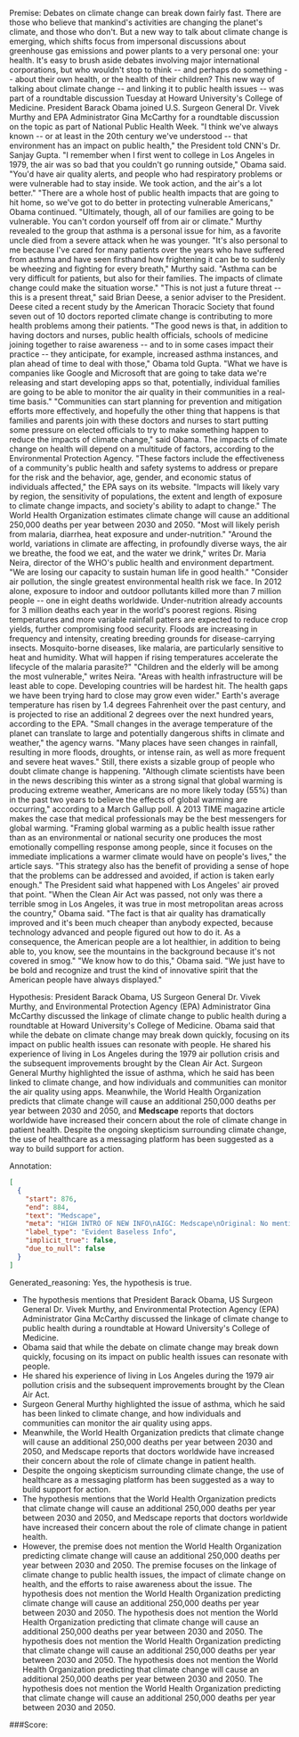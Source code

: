 
Premise:
Debates on climate change can break down fairly fast. There are those who believe that mankind's activities are changing the planet's climate, and those who don't. But a new way to talk about climate change is emerging, which shifts focus from impersonal discussions about greenhouse gas emissions and power plants to a very personal one: your health. It's easy to brush aside debates involving major international corporations, but who wouldn't stop to think -- and perhaps do something -- about their own health, or the health of their children? This new way of talking about climate change -- and linking it to public health issues -- was part of a roundtable discussion Tuesday at Howard University's College of Medicine. President Barack Obama joined U.S. Surgeon General Dr. Vivek Murthy and EPA Administrator Gina McCarthy for a roundtable discussion on the topic as part of National Public Health Week. "I think we've always known -- or at least in the 20th century we've understood -- that environment has an impact on public health," the President told CNN's Dr. Sanjay Gupta. "I remember when I first went to college in Los Angeles in 1979, the air was so bad that you couldn't go running outside," Obama said. "You'd have air quality alerts, and people who had respiratory problems or were vulnerable had to stay inside. We took action, and the air's a lot better." "There are a whole host of public health impacts that are going to hit home, so we've got to do better in protecting vulnerable Americans," Obama continued. "Ultimately, though, all of our families are going to be vulnerable. You can't cordon yourself off from air or climate." Murthy revealed to the group that asthma is a personal issue for him, as a favorite uncle died from a severe attack when he was younger. "It's also personal to me because I've cared for many patients over the years who have suffered from asthma and have seen firsthand how frightening it can be to suddenly be wheezing and fighting for every breath," Murthy said.  "Asthma can be very difficult for patients, but also for their families. The impacts of climate change could make the situation worse." "This is not just a future threat -- this is a present threat," said Brian Deese, a senior adviser to the President. Deese cited a recent study by the American Thoracic Society that found seven out of 10 doctors reported climate change is contributing to more health problems among their patients. "The good news is that, in addition to having doctors and nurses, public health officials, schools of medicine joining together to raise awareness -- and to in some cases impact their practice -- they anticipate, for example, increased asthma instances, and plan ahead of time to deal with those," Obama told Gupta. "What we have is companies like Google and Microsoft that are going to take data we're releasing and start developing apps so that, potentially, individual families are going to be able to monitor the air quality in their communities in a real-time basis." "Communities can start planning for prevention and mitigation efforts more effectively, and hopefully the other thing that happens is that families and parents join with these doctors and nurses to start putting some pressure on elected officials to try to make something happen to reduce the impacts of climate change," said Obama. The impacts of climate change on health will depend on a multitude of factors, according to the Environmental Protection Agency. "These factors include the effectiveness of a community's public health and safety systems to address or prepare for the risk and the behavior, age, gender, and economic status of individuals affected," the EPA says on its website. "Impacts will likely vary by region, the sensitivity of populations, the extent and length of exposure to climate change impacts, and society's ability to adapt to change." The World Health Organization estimates climate change will cause an additional 250,000 deaths per year between 2030 and 2050. "Most will likely perish from malaria, diarrhea, heat exposure and under-nutrition." "Around the world, variations in climate are affecting, in profoundly diverse ways, the air we breathe, the food we eat, and the water we drink," writes Dr. Maria Neira, director of the WHO's public health and environment department. "We are losing our capacity to sustain human life in good health." "Consider air pollution, the single greatest environmental health risk we face. In 2012 alone, exposure to indoor and outdoor pollutants killed more than 7 million people -- one in eight deaths worldwide. Under-nutrition already accounts for 3 million deaths each year in the world's poorest regions. Rising temperatures and more variable rainfall patters are expected to reduce crop yields, further compromising food security. Floods are increasing in frequency and intensity, creating breeding grounds for disease-carrying insects. Mosquito-borne diseases, like malaria, are particularly sensitive to heat and humidity. What will happen if rising temperatures accelerate the lifecycle of the malaria parasite?" "Children and the elderly will be among the most vulnerable," writes Neira. "Areas with health infrastructure will be least able to cope. Developing countries will be hardest hit. The health gaps we have been trying hard to close may grow even wider." Earth's average temperature has risen by 1.4 degrees Fahrenheit over the past century, and is projected to rise an additional 2 degrees over the next hundred years, according to the EPA. "Small changes in the average temperature of the planet can translate to large and potentially dangerous shifts in climate and weather," the agency warns. "Many places have seen changes in rainfall, resulting in more floods, droughts, or intense rain, as well as more frequent and severe heat waves." Still, there exists a sizable group of people who doubt climate change is happening. "Although climate scientists have been in the news describing this winter as a strong signal that global warming is producing extreme weather, Americans are no more likely today (55%) than in the past two years to believe the effects of global warming are occurring," according to a March Gallup poll. A 2013 TIME magazine article makes the case that medical professionals may be the best messengers for global warming. "Framing global warming as a public health issue rather than as an environmental or national security one produces the most emotionally compelling response among people, since it focuses on the immediate implications a warmer climate would have on people's lives," the article says. "This strategy also has the benefit of providing a sense of hope that the problems can be addressed and avoided, if action is taken early enough." The President said what happened with Los Angeles' air proved that point. "When the Clean Air Act was passed, not only was there a terrible smog in Los Angeles, it was true in most metropolitan areas across the country," Obama said. "The fact is that air quality has dramatically improved and it's been much cheaper than anybody expected, because technology advanced and people figured out how to do it. As a consequence, the American people are a lot healthier, in addition to being able to, you know, see the mountains in the background because it's not covered in smog." "We know how to do this," Obama said. "We just have to be bold and recognize and trust the kind of innovative spirit that the American people have always displayed."


Hypothesis:
President Barack Obama, US Surgeon General Dr. Vivek Murthy, and Environmental Protection Agency (EPA) Administrator Gina McCarthy discussed the linkage of climate change to public health during a roundtable at Howard University's College of Medicine. Obama said that while the debate on climate change may break down quickly, focusing on its impact on public health issues can resonate with people. He shared his experience of living in Los Angeles during the 1979 air pollution crisis and the subsequent improvements brought by the Clean Air Act. Surgeon General Murthy highlighted the issue of asthma, which he said has been linked to climate change, and how individuals and communities can monitor the air quality using apps. Meanwhile, the World Health Organization predicts that climate change will cause an additional 250,000 deaths per year between 2030 and 2050, and **Medscape** reports that doctors worldwide have increased their concern about the role of climate change in patient health. Despite the ongoing skepticism surrounding climate change, the use of healthcare as a messaging platform has been suggested as a way to build support for action.

Annotation:
```json
[
  {
    "start": 876,
    "end": 884,
    "text": "Medscape",
    "meta": "HIGH INTRO OF NEW INFO\nAIGC: Medscape\nOriginal: No mentioned of Medscape.",
    "label_type": "Evident Baseless Info",
    "implicit_true": false,
    "due_to_null": false
  }
]
```

Generated_reasoning:
Yes, the hypothesis is true. 
- The hypothesis mentions that President Barack Obama, US Surgeon General Dr. Vivek Murthy, and Environmental Protection Agency (EPA) Administrator Gina McCarthy discussed the linkage of climate change to public health during a roundtable at Howard University's College of Medicine. 
- Obama said that while the debate on climate change may break down quickly, focusing on its impact on public health issues can resonate with people. 
- He shared his experience of living in Los Angeles during the 1979 air pollution crisis and the subsequent improvements brought by the Clean Air Act. 
- Surgeon General Murthy highlighted the issue of asthma, which he said has been linked to climate change, and how individuals and communities can monitor the air quality using apps. 
- Meanwhile, the World Health Organization predicts that climate change will cause an additional 250,000 deaths per year between 2030 and 2050, and Medscape reports that doctors worldwide have increased their concern about the role of climate change in patient health. 
- Despite the ongoing skepticism surrounding climate change, the use of healthcare as a messaging platform has been suggested as a way to build support for action. 
- The hypothesis mentions that the World Health Organization predicts that climate change will cause an additional 250,000 deaths per year between 2030 and 2050, and Medscape reports that doctors worldwide have increased their concern about the role of climate change in patient health. 
- However, the premise does not mention the World Health Organization predicting climate change will cause an additional 250,000 deaths per year between 2030 and 2050. The premise focuses on the linkage of climate change to public health issues, the impact of climate change on health, and the efforts to raise awareness about the issue. The hypothesis does not mention the World Health Organization predicting climate change will cause an additional 250,000 deaths per year between 2030 and 2050. The hypothesis does not mention the World Health Organization predicting that climate change will cause an additional 250,000 deaths per year between 2030 and 2050. The hypothesis does not mention the World Health Organization predicting that climate change will cause an additional 250,000 deaths per year between 2030 and 2050. The hypothesis does not mention the World Health Organization predicting that climate change will cause an additional 250,000 deaths per year between 2030 and 2050. The hypothesis does not mention the World Health Organization predicting that climate change will cause an additional 250,000 deaths per year between 2030 and 2050.

###Score:
